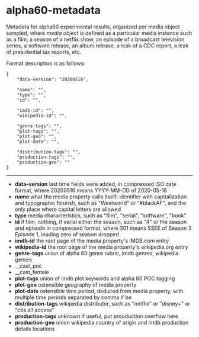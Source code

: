 # alpha60-metadata

Metadata for alpha60 experimental results, organized per media object sampled, where *media object* is defined as a particular media instance such as a film, a season of a netflix show, an episode of a broadcast television series, a software release, an album release, a leak of a CDC report, a leak of presidential tax reports, etc.

Format description is as follows:

    {
        "data-version": "20200516",

        "name": "",
        "type": "",
        "id": "",

        "imdb-id": "",
        "wikipedia-id": "",

        "genre-tags": "",
        "plot-tags": "",
        "plot-geo": "",
        "plot-date": "",

        "distribution-tags": "",
        "production-tags": "",
        "production-geo": ""
    }
    
* * *
    
* __data-version__ last time fields were added, in compressed ISO date format, where 20200516 means YYYY-MM-DD of 2020-05-16
* __name__ what the media property calls itself: identifier with capitalization and typographic flourish, such as "Westworld" or "#blackAF", and the only place where capital letters are allowed
* __type__ media characteristics, such as "film", "serial", "software", "book"
* __id__ if film, nothing, if serial either the season, such as "4" or the season and episode in compressed format, where 301 means SSEE of Season 3 Episode 1, leading zero of season dropped
* __imdb-id__ the root page of the media property's IMDB.com entry
* __wikipedia-id__ the root page of the media property's wikipedia.org entry
* __genre-tags__ union of alpha 60 genre rubric, imdb genres, wikipedia genres
* __cast_poc
* __cast_female
* __plot-tags__ union of imdb plot keywords and alpha 60 POC tagging 
* __plot-geo__ ostensible geography of media property
* __plot-date__ ostensible time period, deduced from media property, with multiple time periods separated by comma if be
* __distribution-tags__ wikipedia distributor, such as "netflix" or "disney+" or "cbs all access"
* __production-tags__ unknown if useful, put prouduction overflow here
* __production-geo__ union wikipedia country of origin and imdb production details locations 
